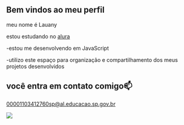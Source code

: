 ## Bem vindos ao meu perfil

meu nome é Lauany

estou estudando no [alura](https://ww.alura.com.br)

-estou me desenvolvendo em JavaScript

-utilizo este espaço para organização e compartilhamento dos meus projetos desenvolvidos

## você entra em contato comigo📫
00001103412760sp@al.educacao.sp.gov.br

![](https://media1.tenor.com/m/c3j666xF3SUAAAAC/ghostface-love.gif)
